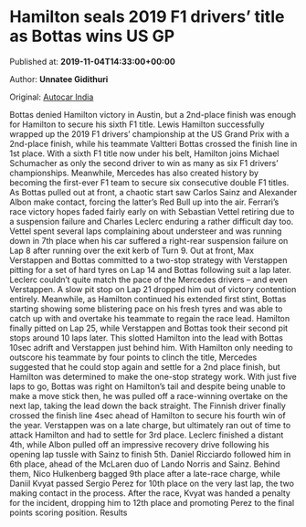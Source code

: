 
# Hamilton seals 2019 F1 drivers’ title as Bottas wins US GP

Published at: **2019-11-04T14:33:00+00:00**

Author: **Unnatee Gidithuri**

Original: [Autocar India](https://www.autocarindia.com/motor-sports-news/hamilton-seals-2019-f1-drivers-title-as-bottas-wins-us-gp-414727)

Bottas denied Hamilton victory in Austin, but a 2nd-place finish was enough for Hamilton to secure his sixth F1 title.
Lewis Hamilton successfully wrapped up the 2019 F1 drivers’ championship at the US Grand Prix with a 2nd-place finish, while his teammate Valtteri Bottas crossed the finish line in 1st place. With a sixth F1 title now under his belt, Hamilton joins Michael Schumacher as only the second driver to win as many as six F1 drivers’ championships. Meanwhile, Mercedes has also created history by becoming the first-ever F1 team to secure six consecutive double F1 titles.
As Bottas pulled out at front, a chaotic start saw Carlos Sainz and Alexander Albon make contact, forcing the latter’s Red Bull up into the air. Ferrari’s race victory hopes faded fairly early on with Sebastian Vettel retiring due to a suspension failure and Charles Leclerc enduring a rather difficult day too. Vettel spent several laps complaining about understeer and was running down in 7th place when his car suffered a right-rear suspension failure on Lap 8 after running over the exit kerb of Turn 9.
Out at front, Max Verstappen and Bottas committed to a two-stop strategy with Verstappen pitting for a set of hard tyres on Lap 14 and Bottas following suit a lap later. Leclerc couldn’t quite match the pace of the Mercedes drivers – and even Verstappen. A slow pit stop on Lap 21 dropped him out of victory contention entirely. Meanwhile, as Hamilton continued his extended first stint, Bottas starting showing some blistering pace on his fresh tyres and was able to catch up with and overtake his teammate to regain the race lead.
Hamilton finally pitted on Lap 25, while Verstappen and Bottas took their second pit stops around 10 laps later. This slotted Hamilton into the lead with Bottas 10sec adrift and Verstappen just behind him. With Hamilton only needing to outscore his teammate by four points to clinch the title, Mercedes suggested that he could stop again and settle for a 2nd place finish, but Hamilton was determined to make the one-stop strategy work.
With just five laps to go, Bottas was right on Hamilton’s tail and despite being unable to make a move stick then, he was pulled off a race-winning overtake on the next lap, taking the lead down the back straight. The Finnish driver finally crossed the finish line 4sec ahead of Hamilton to secure his fourth win of the year. Verstappen was on a late charge, but ultimately ran out of time to attack Hamilton and had to settle for 3rd place.
Leclerc finished a distant 4th, while Albon pulled off an impressive recovery drive following his opening lap tussle with Sainz to finish 5th. Daniel Ricciardo followed him in 6th place, ahead of the McLaren duo of Lando Norris and Sainz. Behind them, Nico Hulkenberg bagged 9th place after a late-race charge, while Daniil Kvyat passed Sergio Perez for 10th place on the very last lap, the two making contact in the process. After the race, Kvyat was handed a penalty for the incident, dropping him to 12th place and promoting Perez to the final points scoring position.
Results
 
